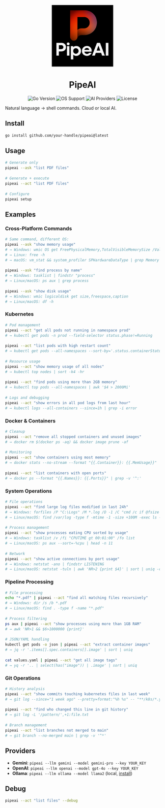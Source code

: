 <div align="center">
  <img src="doc/logo.png" alt="PipeAI Logo" width="200">
  <h1>PipeAI</h1>
  <p>
    <img src="https://img.shields.io/badge/Go-1.23+-00ADD8?style=flat-square&logo=go" alt="Go Version">
    <img src="https://img.shields.io/badge/OS-Linux%20%7C%20macOS%20%7C%20Windows-darkblue?style=flat-square&logo=windows" alt="OS Support">
    <img src="https://img.shields.io/badge/AI-Gemini%20%7C%20OpenAI%20%7C%20Ollama-purple?style=flat-square&logo=openai" alt="AI Providers">
    <img src="https://img.shields.io/badge/License-MIT-green?style=flat-square" alt="License">
  </p>
</div>

Natural language → shell commands. Cloud or local AI.

## Install
```sh
go install github.com/your-handle/pipeai@latest
```

## Usage
```sh
# Generate only
pipeai --ask "list PDF files"

# Generate + execute
pipeai --act "list PDF files"

# Configure
pipeai setup
```

## Examples

### Cross-Platform Commands
```sh
# Same command, different OS:
pipeai --ask "show memory usage"
# → Windows: wmic OS get FreePhysicalMemory,TotalVisibleMemorySize /Value
# → Linux: free -h
# → macOS: vm_stat && system_profiler SPHardwareDataType | grep Memory

pipeai --ask "find process by name"
# → Windows: tasklist | findstr "process"
# → Linux/macOS: ps aux | grep process

pipeai --ask "show disk usage"
# → Windows: wmic logicaldisk get size,freespace,caption
# → Linux/macOS: df -h
```

### Kubernetes
```sh
# Pod management
pipeai --act "get all pods not running in namespace prod"
# → kubectl get pods -n prod --field-selector status.phase!=Running

pipeai --act "list pods with high restart count"
# → kubectl get pods --all-namespaces --sort-by='.status.containerStatuses[0].restartCount'

# Resource usage
pipeai --act "show memory usage of all nodes"
# → kubectl top nodes | sort -k4 -hr

pipeai --act "find pods using more than 2GB memory"
# → kubectl top pods --all-namespaces | awk '$4 > 2000Mi'

# Logs and debugging
pipeai --act "show errors in all pod logs from last hour"
# → kubectl logs --all-containers --since=1h | grep -i error
```

### Docker & Containers
```sh
# Cleanup
pipeai --act "remove all stopped containers and unused images"
# → docker rm $(docker ps -aq) && docker image prune -af

# Monitoring
pipeai --act "show containers using most memory"
# → docker stats --no-stream --format "{{.Container}}: {{.MemUsage}}" | sort -k2 -hr

pipeai --act "list containers with open ports"
# → docker ps --format "{{.Names}}: {{.Ports}}" | grep -v '^:'
```

### System Operations
```sh
# File operations
pipeai --act "find large log files modified in last 24h"
# → Windows: forfiles /P "C:\Logs" /M *.log /D -1 /C "cmd /c if @fsize GEQ 104857600 echo @path @fsize"
# → Linux/macOS: find /var/log -type f -mtime -1 -size +100M -exec ls -lh {} \;

# Process management
pipeai --act "show processes eating CPU sorted by usage"
# → Windows: tasklist /v /fi "CPUTIME gt 00:01:00" /fo list
# → Linux/macOS: ps aux --sort=-%cpu | head -n 11

# Network
pipeai --act "show active connections by port usage"
# → Windows: netstat -ano | findstr LISTENING
# → Linux/macOS: netstat -tuln | awk 'NR>2 {print $4}' | sort | uniq -c | sort -nr
```

### Pipeline Processing
```sh
# File processing
echo "*.pdf" | pipeai --act "find all matching files recursively"
# → Windows: dir /s /b *.pdf
# → Linux/macOS: find . -type f -name "*.pdf"

# Process filtering
ps aux | pipeai --act "show processes using more than 1GB RAM"
# → awk 'NR>1 && $6>1000000 {print}'

# JSON/YAML handling
kubectl get pods -o json | pipeai --act "extract container images"
# → jq -r '.items[].spec.containers[].image' | sort | uniq

cat values.yaml | pipeai --act "get all image tags"
# → yq -r '.. | select(has("image")) | .image' | sort | uniq
```

### Git Operations
```sh
# History analysis
pipeai --act "show commits touching kubernetes files in last week"
# → git log --since="1 week ago" --pretty=format:"%h %s" -- "**/k8s/*.yaml"

pipeai --act "find who changed this line in git history"
# → git log -L '/pattern/',+1:file.txt

# Branch management
pipeai --act "list branches not merged to main"
# → git branch --no-merged main | grep -v '^*'
```

## Providers
- **Gemini**: `pipeai --llm gemini --model gemini-pro --key YOUR_KEY`
- **OpenAI**: `pipeai --llm openai --model gpt-4o --key YOUR_KEY`
- **Ollama**: `pipeai --llm ollama --model llama2` (local, [install](https://ollama.ai))

## Debug
```sh
pipeai --act "list files" --debug
